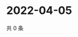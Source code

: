 # 2022-04-05

共 0 条

<!-- BEGIN WEIBO -->
<!-- 最后更新时间 Tue Apr 05 2022 05:11:30 GMT+0800 (China Standard Time) -->

<!-- END WEIBO -->
